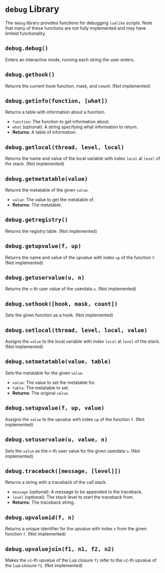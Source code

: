 # `debug` Library

The `debug` library provides functions for debugging `lualike` scripts. Note that many of these functions are not fully implemented and may have limited functionality.

## `debug.debug()`

Enters an interactive mode, running each string the user enters.

## `debug.gethook()`

Returns the current hook function, mask, and count. (Not implemented)

## `debug.getinfo(function, [what])`

Returns a table with information about a function.

-   `function`: The function to get information about.
-   `what` (optional): A string specifying what information to return.
-   **Returns**: A table of information.

## `debug.getlocal(thread, level, local)`

Returns the name and value of the local variable with index `local` at `level` of the stack. (Not implemented)

## `debug.getmetatable(value)`

Returns the metatable of the given `value`.

-   `value`: The value to get the metatable of.
-   **Returns**: The metatable.

## `debug.getregistry()`

Returns the registry table. (Not implemented)

## `debug.getupvalue(f, up)`

Returns the name and value of the upvalue with index `up` of the function `f`. (Not implemented)

## `debug.getuservalue(u, n)`

Returns the `n`-th user value of the userdata `u`. (Not implemented)

## `debug.sethook([hook, mask, count])`

Sets the given function as a hook. (Not implemented)

## `debug.setlocal(thread, level, local, value)`

Assigns the `value` to the local variable with index `local` at `level` of the stack. (Not implemented)

## `debug.setmetatable(value, table)`

Sets the metatable for the given `value`.

-   `value`: The value to set the metatable for.
-   `table`: The metatable to set.
-   **Returns**: The original `value`.

## `debug.setupvalue(f, up, value)`

Assigns the `value` to the upvalue with index `up` of the function `f`. (Not implemented)

## `debug.setuservalue(u, value, n)`

Sets the `value` as the `n`-th user value for the given userdata `u`. (Not implemented)

## `debug.traceback([message, [level]])`

Returns a string with a traceback of the call stack.

-   `message` (optional): A message to be appended to the traceback.
-   `level` (optional): The stack level to start the traceback from.
-   **Returns**: The traceback string.

## `debug.upvalueid(f, n)`

Returns a unique identifier for the upvalue with index `n` from the given function `f`. (Not implemented)

## `debug.upvaluejoin(f1, n1, f2, n2)`

Makes the `n1`-th upvalue of the Lua closure `f1` refer to the `n2`-th upvalue of the Lua closure `f2`. (Not implemented)